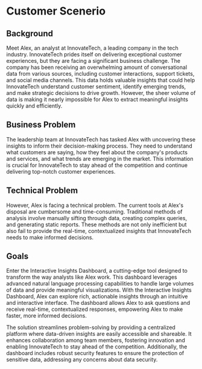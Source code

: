 # Customer Scenerio

<!-- An analyst managing large volumes of conversational data needs a solution to visualize key insights and uncover patterns using natural language. An interactive dashboard enables them to explore rich, actionable insights for faster, and more informed decision-making.
 
This solution empowers analysts with tools to ask questions and receive real-time, contextualized responses. It streamlines problem-solving, enhances collaboration, and fosters innovation by making data-driven insights accessible and shareable.

The sample data used in this repository is synthetic and generated using Azure OpenAI service. The data is intended for use as sample data only.

## Knowledge Mining 

Knowledge Mining enables customers with large amounts of conversational data to improve decision-making by leveraging intelligence to uncover insights, relationships, and patterns from customer interactions. It empowers users to gain valuable knowledge and drive targeted business impact. 

This template leverages Azure AI Foundry, Azure AI Content Understanding, Azure OpenAI Service, and Azure AI Search to transform large volumes of conversational data into actionable insights through topic modeling, key phrase extraction, speech-to-text transcription, and interactive chat experiences. -->

## Background 

Meet Alex, an analyst at InnovateTech, a leading company in the tech industry. InnovateTech prides itself on delivering exceptional customer experiences, but they are facing a significant business challenge. The company has been receiving an overwhelming amount of conversational data from various sources, including customer interactions, support tickets, and social media channels. This data holds valuable insights that could help InnovateTech understand customer sentiment, identify emerging trends, and make strategic decisions to drive growth. However, the sheer volume of data is making it nearly impossible for Alex to extract meaningful insights quickly and efficiently. 

## Business Problem 

The leadership team at InnovateTech has tasked Alex with uncovering these insights to inform their decision-making process. They need to understand what customers are saying, how they feel about the company's products and services, and what trends are emerging in the market. This information is crucial for InnovateTech to stay ahead of the competition and continue delivering top-notch customer experiences. 

 

## Technical Problem 

However, Alex is facing a technical problem. The current tools at Alex's disposal are cumbersome and time-consuming. Traditional methods of analysis involve manually sifting through data, creating complex queries, and generating static reports. These methods are not only inefficient but also fail to provide the real-time, contextualized insights that InnovateTech needs to make informed decisions. 

## Goals 

Enter the Interactive Insights Dashboard, a cutting-edge tool designed to transform the way analysts like Alex work. This dashboard leverages advanced natural language processing capabilities to handle large volumes of data and provide meaningful visualizations. With the Interactive Insights Dashboard, Alex can explore rich, actionable insights through an intuitive and interactive interface. The dashboard allows Alex to ask questions and receive real-time, contextualized responses, empowering Alex to make faster, more informed decisions. 

The solution streamlines problem-solving by providing a centralized platform where data-driven insights are easily accessible and shareable. It enhances collaboration among team members, fostering innovation and enabling InnovateTech to stay ahead of the competition. Additionally, the dashboard includes robust security features to ensure the protection of sensitive data, addressing any concerns about data security. 